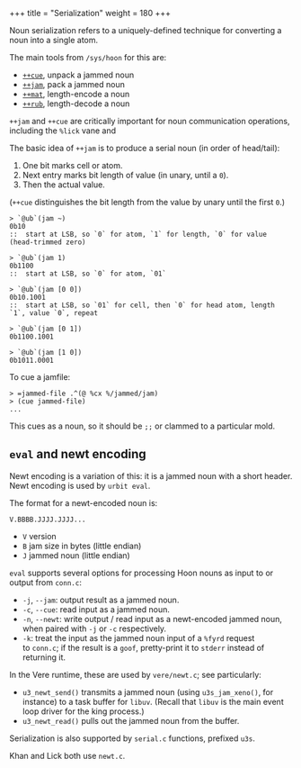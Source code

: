 +++
title = "Serialization"
weight = 180
+++

Noun serialization refers to a uniquely-defined technique for converting a noun into a single atom.

The main tools from `/sys/hoon` for this are:

- [`++cue`](https://docs.urbit.org/language/hoon/reference/stdlib/2p#cue), unpack a jammed noun
- [`++jam`](https://docs.urbit.org/language/hoon/reference/stdlib/2p#jam), pack a jammed noun
- [`++mat`](https://docs.urbit.org/language/hoon/reference/stdlib/2p#mat), length-encode a noun
- [`++rub`](https://docs.urbit.org/language/hoon/reference/stdlib/2p#rub), length-decode a noun

`++jam` and `++cue` are critically important for noun communication operations, including the `%lick`
vane and 

The basic idea of `++jam` is to produce a serial noun (in order of head/tail):

1. One bit marks cell or atom.
2. Next entry marks bit length of value (in unary, until a `0`).
3. Then the actual value.

(`++cue` distinguishes the bit length from the value by unary until the first `0`.)

```hoon
> `@ub`(jam ~)
0b10
::  start at LSB, so `0` for atom, `1` for length, `0` for value (head-trimmed zero)

> `@ub`(jam 1)
0b1100
::  start at LSB, so `0` for atom, `01`

> `@ub`(jam [0 0])  
0b10.1001
::  start at LSB, so `01` for cell, then `0` for head atom, length `1`, value `0`, repeat

> `@ub`(jam [0 1])
0b1100.1001

> `@ub`(jam [1 0])
0b1011.0001
```

To cue a jamfile:

```hoon
> =jammed-file .^(@ %cx %/jammed/jam)
> (cue jammed-file)
...
```

This cues as a noun, so it should be `;;` or clammed to a particular mold.

##  `eval` and newt encoding

Newt encoding is a variation of this:  it is a jammed noun with a short header.  Newt encoding is
used by `urbit eval`.

The format for a newt-encoded noun is:

```
V.BBBB.JJJJ.JJJJ...
```

- `V` version
- `B` jam size in bytes (little endian)
- `J` jammed noun (little endian)

`eval` supports several options for processing Hoon nouns as input to or output from `conn.c`:

- `-j`, `--jam`: output result as a jammed noun.
- `-c`, `--cue`: read input as a jammed noun.
- `-n`, `--newt`: write output / read input as a newt-encoded jammed noun, when paired with `-j` or `-c` respectively.
- `-k`: treat the input as the jammed noun input of a `%fyrd` request to `conn.c`; if the result is a `goof`, pretty-print it to `stderr` instead of returning it.

In the Vere runtime, these are used by `vere/newt.c`; see particularly:

- `u3_newt_send()` transmits a jammed noun (using `u3s_jam_xeno()`, for instance) to a task buffer for `libuv`.  (Recall that `libuv` is the main event loop driver for the king process.)
- `u3_newt_read()` pulls out the jammed noun from the buffer.

Serialization is also supported by `serial.c` functions, prefixed `u3s`.

Khan and Lick both use `newt.c`.
